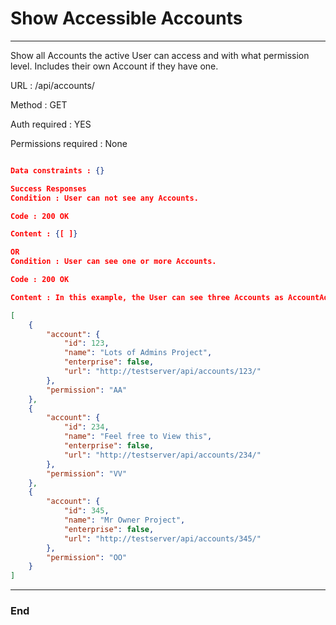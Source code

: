 # Show Accessible Accounts 

------------

Show all Accounts the active User can access and with what permission level. Includes their own Account if they have one.

URL : /api/accounts/

Method : GET

Auth required : YES

Permissions required : None
```json

Data constraints : {}

Success Responses
Condition : User can not see any Accounts.

Code : 200 OK

Content : {[ ]}

OR
Condition : User can see one or more Accounts.

Code : 200 OK

Content : In this example, the User can see three Accounts as AccountAdmin AA, Viewer VV, and Owner OO - in that order:

[
    {
        "account": {
            "id": 123,
            "name": "Lots of Admins Project",
            "enterprise": false,
            "url": "http://testserver/api/accounts/123/"
        },
        "permission": "AA"
    },
    {
        "account": {
            "id": 234,
            "name": "Feel free to View this",
            "enterprise": false,
            "url": "http://testserver/api/accounts/234/"
        },
        "permission": "VV"
    },
    {
        "account": {
            "id": 345,
            "name": "Mr Owner Project",
            "enterprise": false,
            "url": "http://testserver/api/accounts/345/"
        },
        "permission": "OO"
    }
]

```
------------

### End